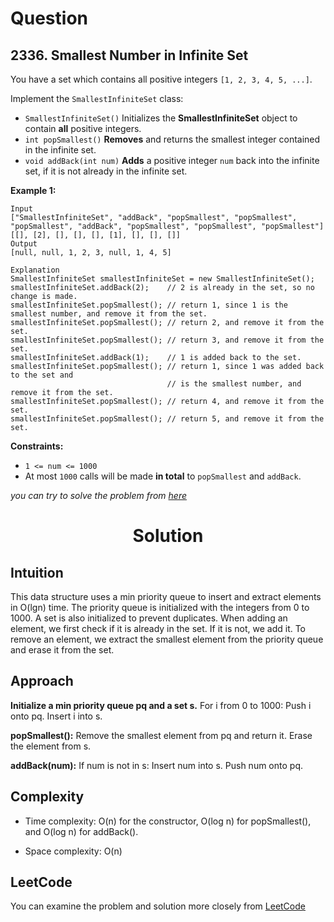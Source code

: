 # Question

## 2336. Smallest Number in Infinite Set

You have a set which contains all positive integers `[1, 2, 3, 4, 5, ...]`.

Implement the `SmallestInfiniteSet` class:

- `SmallestInfiniteSet()` Initializes the **SmallestInfiniteSet** object to contain **all** positive integers.
- `int popSmallest()` **Removes** and returns the smallest integer contained in the infinite set.
- `void addBack(int num)` **Adds** a positive integer `num` back into the infinite set, if it is not already in the infinite set.<br/>

**Example 1:**<br/>
```
Input
["SmallestInfiniteSet", "addBack", "popSmallest", "popSmallest", "popSmallest", "addBack", "popSmallest", "popSmallest", "popSmallest"]
[[], [2], [], [], [], [1], [], [], []]
Output
[null, null, 1, 2, 3, null, 1, 4, 5]

Explanation
SmallestInfiniteSet smallestInfiniteSet = new SmallestInfiniteSet();
smallestInfiniteSet.addBack(2);    // 2 is already in the set, so no change is made.
smallestInfiniteSet.popSmallest(); // return 1, since 1 is the smallest number, and remove it from the set.
smallestInfiniteSet.popSmallest(); // return 2, and remove it from the set.
smallestInfiniteSet.popSmallest(); // return 3, and remove it from the set.
smallestInfiniteSet.addBack(1);    // 1 is added back to the set.
smallestInfiniteSet.popSmallest(); // return 1, since 1 was added back to the set and
                                   // is the smallest number, and remove it from the set.
smallestInfiniteSet.popSmallest(); // return 4, and remove it from the set.
smallestInfiniteSet.popSmallest(); // return 5, and remove it from the set.
```

**Constraints:**
- `1 <= num <= 1000`
- At most `1000` calls will be made **in total** to `popSmallest` and `addBack`.

*you can try to solve the problem from [here](https://leetcode.com/problems/smallest-number-in-infinite-set/description/)*

<h1 align="center">Solution</h1>

## Intuition
This data structure uses a min priority queue to insert and extract elements in O(lgn) time. The priority queue is initialized with the integers from 0 to 1000. A set is also initialized to prevent duplicates. When adding an element, we first check if it is already in the set. If it is not, we add it. To remove an element, we extract the smallest element from the priority queue and erase it from the set.

## Approach
**Initialize a min priority queue pq and a set s.**
For i from 0 to 1000:
  Push i onto pq.
  Insert i into s.

**popSmallest():**
  Remove the smallest element from pq and return it.
  Erase the element from s.

**addBack(num):**
  If num is not in s:
    Insert num into s.
    Push num onto pq.


## Complexity
- Time complexity: O(n) for the constructor, O(log n) for popSmallest(), and O(log n) for addBack(). 

- Space complexity: O(n)

## LeetCode
You can examine the problem and solution more closely from [LeetCode](https://leetcode.com/problems/smallest-number-in-infinite-set/solutions/3455342/easy-solution-in-cpp-with-explanation-pseudocode/)